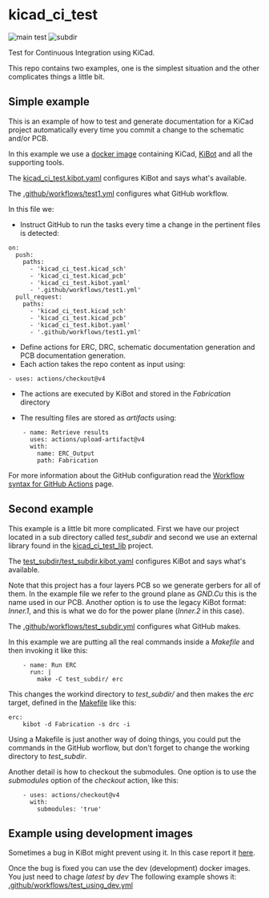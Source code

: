 # kicad_ci_test

![main test](https://github.com/INTI-CMNB/kicad_ci_test/actions/workflows/test1.yml/badge.svg)
![subdir](https://github.com/INTI-CMNB/kicad_ci_test/actions/workflows/test_subdir.yml/badge.svg)

Test for Continuous Integration using KiCad.

This repo contains two examples, one is the simplest situation and the other complicates things a little bit.

## Simple example

This is an example of how to test and generate documentation for a KiCad project automatically every time you commit a change to the schematic and/or PCB.

In this example we use a [docker image](https://github.com/INTI-CMNB/kicad_auto) containing KiCad, [KiBot](https://github.com/INTI-CMNB/kibot) and all the supporting tools.

The [kicad_ci_test.kibot.yaml](https://github.com/INTI-CMNB/kicad_ci_test/blob/master/kicad_ci_test.kibot.yaml) configures KiBot and says what's available.

The [.github/workflows/test1.yml](https://github.com/INTI-CMNB/kicad_ci_test/blob/master/.github/workflows/test1.yml) configures what GitHub workflow.

In this file we:

* Instruct GitHub to run the tasks every time a change in the pertinent files is detected:

```
on:
  push:
    paths:
      - 'kicad_ci_test.kicad_sch'
      - 'kicad_ci_test.kicad_pcb'
      - 'kicad_ci_test.kibot.yaml'
      - '.github/workflows/test1.yml'
  pull_request:
    paths:
      - 'kicad_ci_test.kicad_sch'
      - 'kicad_ci_test.kicad_pcb'
      - 'kicad_ci_test.kibot.yaml'
      - '.github/workflows/test1.yml'
```

* Define actions for ERC, DRC, schematic documentation generation and PCB documentation generation.
* Each action takes the repo content as input using:

```
- uses: actions/checkout@v4
```

* The actions are executed by KiBot and stored in the *Fabrication* directory

* The resulting files are stored as *artifacts* using:

```
    - name: Retrieve results
      uses: actions/upload-artifact@v4
      with:
        name: ERC_Output
        path: Fabrication
```

For more information about the GitHub configuration read the [Workflow syntax for GitHub Actions](https://help.github.com/en/actions/reference/workflow-syntax-for-github-actions) page.


## Second example

This example is a little bit more complicated. First we have our project located in a sub directory called *test_subdir* and second we use an external library found in the [kicad_ci_test_lib](https://github.com/INTI-CMNB/kicad_ci_test_lib) project.

The [test_subdir/test_subdir.kibot.yaml](https://github.com/INTI-CMNB/kicad_ci_test/blob/master/test_subdir/test_subdir.kibot.yaml) configures KiBot and says what's available.

Note that this project has a four layers PCB so we generate gerbers for all of them. In the example file we refer to the ground plane as *GND.Cu* this is the name used in our PCB. Another option is to use the legacy KiBot format: *Inner.1*, and this is what we do for the power plane (*Inner.2* in this case).

The [.github/workflows/test_subdir.yml](https://github.com/INTI-CMNB/kicad_ci_test/blob/master/.github/workflows/test_subdir.yml) configures what GitHub makes.

In this example we are putting all the real commands inside a *Makefile* and then invoking it like this:

```
    - name: Run ERC
      run: |
        make -C test_subdir/ erc
```

This changes the workind directory to *test_subdir/* and then makes the *erc* target, defined in the [Makefile](https://github.com/INTI-CMNB/kicad_ci_test/blob/master/test_subdir/Makefile) like this:

```
erc:
	kibot -d Fabrication -s drc -i
```

Using a Makefile is just another way of doing things, you could put the commands in the GitHub worflow,
but don't forget to change the working directory to *test_subdir*.

Another detail is how to checkout the submodules. One option is to use the *submodules* option of the
*checkout* action, like this:

```
    - uses: actions/checkout@v4
      with:
        submodules: 'true'
```


## Example using development images

Sometimes a bug in KiBot might prevent using it. In this case report it [here](https://github.com/INTI-CMNB/KiBot/issues).

Once the bug is fixed you can use the dev (development) docker images. You just need to chage *latest* by *dev*
The following example shows it: [.github/workflows/test_using_dev.yml](https://github.com/INTI-CMNB/kicad_ci_test/blob/master/.github/workflows/test_using_dev.yml)
